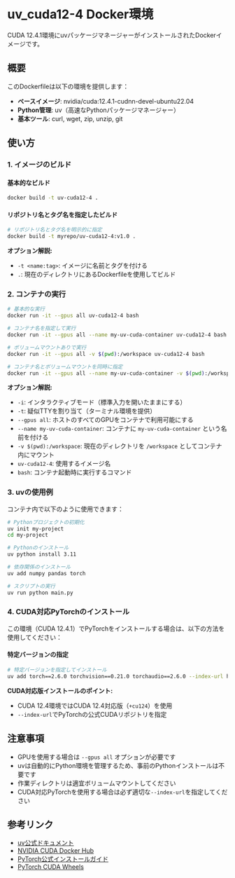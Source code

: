 <!-- filepath: /home/keito_fukuoka2/stations/DockerfileProject/uv_cuda12-4/README.md -->
# uv_cuda12-4 Docker環境

CUDA 12.4.1環境にuvパッケージマネージャーがインストールされたDockerイメージです。

## 概要

このDockerfileは以下の環境を提供します：
- **ベースイメージ**: nvidia/cuda:12.4.1-cudnn-devel-ubuntu22.04
- **Python管理**: uv（高速なPythonパッケージマネージャー）
- **基本ツール**: curl, wget, zip, unzip, git

## 使い方

### 1. イメージのビルド

#### 基本的なビルド

```bash
docker build -t uv-cuda12-4 .
```

#### リポジトリ名とタグ名を指定したビルド

```bash
# リポジトリ名とタグ名を明示的に指定
docker build -t myrepo/uv-cuda12-4:v1.0 .
```

**オプション解説:**
- `-t <name:tag>`: イメージに名前とタグを付ける
- `.`: 現在のディレクトリにあるDockerfileを使用してビルド

### 2. コンテナの実行

```bash
# 基本的な実行
docker run -it --gpus all uv-cuda12-4 bash

# コンテナ名を指定して実行
docker run -it --gpus all --name my-uv-cuda-container uv-cuda12-4 bash

# ボリュームマウントありで実行
docker run -it --gpus all -v $(pwd):/workspace uv-cuda12-4 bash

# コンテナ名とボリュームマウントを同時に指定
docker run -it --gpus all --name my-uv-cuda-container -v $(pwd):/workspace uv-cuda12-4 bash
```

**オプション解説:**
- `-i`: インタラクティブモード（標準入力を開いたままにする）
- `-t`: 疑似TTYを割り当て（ターミナル環境を提供）
- `--gpus all`: ホストのすべてのGPUをコンテナで利用可能にする
- `--name my-uv-cuda-container`: コンテナに `my-uv-cuda-container` という名前を付ける
- `-v $(pwd):/workspace`: 現在のディレクトリを `/workspace` としてコンテナ内にマウント
- `uv-cuda12-4`: 使用するイメージ名
- `bash`: コンテナ起動時に実行するコマンド

### 3. uvの使用例

コンテナ内で以下のように使用できます：

```bash
# Pythonプロジェクトの初期化
uv init my-project
cd my-project

# Pythonのインストール
uv python install 3.11

# 依存関係のインストール
uv add numpy pandas torch

# スクリプトの実行
uv run python main.py
```

### 4. CUDA対応PyTorchのインストール

この環境（CUDA 12.4.1）でPyTorchをインストールする場合は、以下の方法を使用してください：

#### 特定バージョンの指定

```bash
# 特定バージョンを指定してインストール
uv add torch==2.6.0 torchvision==0.21.0 torchaudio==2.6.0 --index-url https://download.pytorch.org/whl/cu124
```

**CUDA対応版インストールのポイント:**
- CUDA 12.4環境ではCUDA 12.4対応版（`+cu124`）を使用
- `--index-url`でPyTorchの公式CUDAリポジトリを指定

## 注意事項

- GPUを使用する場合は `--gpus all` オプションが必要です
- uvは自動的にPython環境を管理するため、事前のPythonインストールは不要です
- 作業ディレクトリは適宜ボリュームマウントしてください
- CUDA対応PyTorchを使用する場合は必ず適切な`--index-url`を指定してください

## 参考リンク

- [uv公式ドキュメント](https://docs.astral.sh/uv/)
- [NVIDIA CUDA Docker Hub](https://hub.docker.com/r/nvidia/cuda)
- [PyTorch公式インストールガイド](https://pytorch.org/get-started/locally/)
- [PyTorch CUDA Wheels](https://download.pytorch.org/whl/torch/)